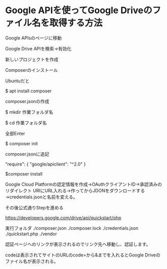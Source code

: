 # Google APIを使ってGoogle Driveのファイル名を取得する方法

Google APIsのページに移動

Google Drive APIを検索→有効化

新しいプロジェクトを作成


Composerのインストール

Ubuntuだと

$ apt install composer


composer.jsonの作成

$ mkdir 作業フォルダ名

$ cd 作業フォルダ名


全部Enter

$ composer init


composer.jsonに追記

"require": {
  "google/apiclient": "^2.0"
}


$composer install

Google Cloud Platformの認定情報を作成→OAuthクライアントID→承認済みのリダイレクト URIにURL入れる→作ってからJDONをダウンロードする→credentials.jsonと名前を変える。

その後公式通りStepを進める

https://developers.google.com/drive/api/quickstart/php


実行フォルダ
./composer.json
./composer.lock
./credentials.json
./quickstart.php
./vendor


認証ページへのリンクが表示されるのでリンク先へ移動し、認証します。

codeは表示されてサイトのURLのcode=から&までを入れるとGoogle Driveのファイル名が表示される。


